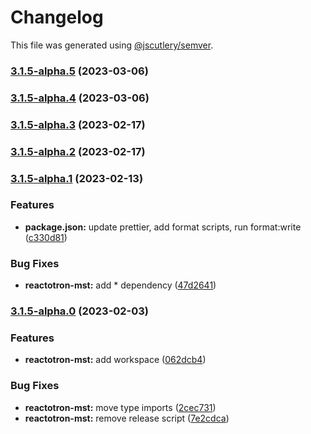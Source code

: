 # Changelog

This file was generated using [@jscutlery/semver](https://github.com/jscutlery/semver).

### [3.1.5-alpha.5](https://github.com/infinitered/reactotron/compare/reactotron-mst@3.1.5-alpha.4...reactotron-mst@3.1.5-alpha.5) (2023-03-06)

### [3.1.5-alpha.4](https://github.com/infinitered/reactotron/compare/reactotron-mst@3.1.5-alpha.3...reactotron-mst@3.1.5-alpha.4) (2023-03-06)

### [3.1.5-alpha.3](https://github.com/infinitered/reactotron/compare/reactotron-mst@3.1.5-alpha.2...reactotron-mst@3.1.5-alpha.3) (2023-02-17)

### [3.1.5-alpha.2](https://github.com/infinitered/reactotron/compare/reactotron-mst@3.1.5-alpha.1...reactotron-mst@3.1.5-alpha.2) (2023-02-17)

### [3.1.5-alpha.1](https://github.com/infinitered/reactotron/compare/reactotron-mst@3.1.5-alpha.0...reactotron-mst@3.1.5-alpha.1) (2023-02-13)


### Features

* **package.json:** update prettier, add format scripts, run format:write ([c330d81](https://github.com/infinitered/reactotron/commit/c330d81426c3f6f371a29a8a00ba9d1d6ce2d97a))


### Bug Fixes

* **reactotron-mst:** add * dependency ([47d2641](https://github.com/infinitered/reactotron/commit/47d26419fe2993cf1e1a1e74002e223d8c4181ca))

### [3.1.5-alpha.0](https://github.com/infinitered/reactotron/compare/reactotron-mst@3.1.4...reactotron-mst@3.1.5-alpha.0) (2023-02-03)


### Features

* **reactotron-mst:** add workspace ([062dcb4](https://github.com/infinitered/reactotron/commit/062dcb4d29628a7f8b1dbb83ef4468773415608e))


### Bug Fixes

* **reactotron-mst:** move type imports ([2cec731](https://github.com/infinitered/reactotron/commit/2cec73174c5cc97b9582e92f1e743dc76be3cd98))
* **reactotron-mst:** remove release script ([7e2cdca](https://github.com/infinitered/reactotron/commit/7e2cdca0619b737e77df2ddd9aac315d9003299b))
